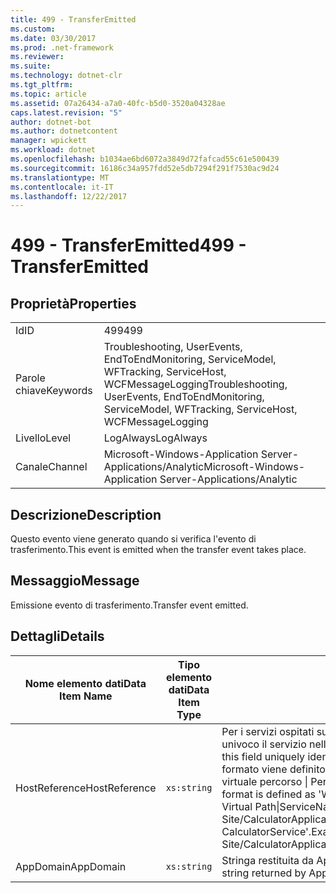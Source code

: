 ```yaml
---
title: 499 - TransferEmitted
ms.custom: 
ms.date: 03/30/2017
ms.prod: .net-framework
ms.reviewer: 
ms.suite: 
ms.technology: dotnet-clr
ms.tgt_pltfrm: 
ms.topic: article
ms.assetid: 07a26434-a7a0-40fc-b5d0-3520a04328ae
caps.latest.revision: "5"
author: dotnet-bot
ms.author: dotnetcontent
manager: wpickett
ms.workload: dotnet
ms.openlocfilehash: b1034ae6bd6072a3849d72fafcad55c61e500439
ms.sourcegitcommit: 16186c34a957fdd52e5db7294f291f7530ac9d24
ms.translationtype: MT
ms.contentlocale: it-IT
ms.lasthandoff: 12/22/2017
---
```

# <a name="499---transferemitted"></a><span data-ttu-id="d2d88-102">499 - TransferEmitted</span><span class="sxs-lookup"><span data-stu-id="d2d88-102">499 - TransferEmitted</span></span>
## <a name="properties"></a><span data-ttu-id="d2d88-103">Proprietà</span><span class="sxs-lookup"><span data-stu-id="d2d88-103">Properties</span></span>  
  
|||  
|-|-|  
|<span data-ttu-id="d2d88-104">Id</span><span class="sxs-lookup"><span data-stu-id="d2d88-104">ID</span></span>|<span data-ttu-id="d2d88-105">499</span><span class="sxs-lookup"><span data-stu-id="d2d88-105">499</span></span>|  
|<span data-ttu-id="d2d88-106">Parole chiave</span><span class="sxs-lookup"><span data-stu-id="d2d88-106">Keywords</span></span>|<span data-ttu-id="d2d88-107">Troubleshooting, UserEvents, EndToEndMonitoring, ServiceModel, WFTracking, ServiceHost, WCFMessageLogging</span><span class="sxs-lookup"><span data-stu-id="d2d88-107">Troubleshooting, UserEvents, EndToEndMonitoring, ServiceModel, WFTracking, ServiceHost, WCFMessageLogging</span></span>|  
|<span data-ttu-id="d2d88-108">Livello</span><span class="sxs-lookup"><span data-stu-id="d2d88-108">Level</span></span>|<span data-ttu-id="d2d88-109">LogAlways</span><span class="sxs-lookup"><span data-stu-id="d2d88-109">LogAlways</span></span>|  
|<span data-ttu-id="d2d88-110">Canale</span><span class="sxs-lookup"><span data-stu-id="d2d88-110">Channel</span></span>|<span data-ttu-id="d2d88-111">Microsoft-Windows-Application Server-Applications/Analytic</span><span class="sxs-lookup"><span data-stu-id="d2d88-111">Microsoft-Windows-Application Server-Applications/Analytic</span></span>|  
  
## <a name="description"></a><span data-ttu-id="d2d88-112">Descrizione</span><span class="sxs-lookup"><span data-stu-id="d2d88-112">Description</span></span>  
 <span data-ttu-id="d2d88-113">Questo evento viene generato quando si verifica l'evento di trasferimento.</span><span class="sxs-lookup"><span data-stu-id="d2d88-113">This event is emitted when the transfer event takes place.</span></span>  
  
## <a name="message"></a><span data-ttu-id="d2d88-114">Messaggio</span><span class="sxs-lookup"><span data-stu-id="d2d88-114">Message</span></span>  
 <span data-ttu-id="d2d88-115">Emissione evento di trasferimento.</span><span class="sxs-lookup"><span data-stu-id="d2d88-115">Transfer event emitted.</span></span>  
  
## <a name="details"></a><span data-ttu-id="d2d88-116">Dettagli</span><span class="sxs-lookup"><span data-stu-id="d2d88-116">Details</span></span>  
  
|<span data-ttu-id="d2d88-117">Nome elemento dati</span><span class="sxs-lookup"><span data-stu-id="d2d88-117">Data Item Name</span></span>|<span data-ttu-id="d2d88-118">Tipo elemento dati</span><span class="sxs-lookup"><span data-stu-id="d2d88-118">Data Item Type</span></span>|<span data-ttu-id="d2d88-119">Descrizione</span><span class="sxs-lookup"><span data-stu-id="d2d88-119">Description</span></span>|  
|--------------------|--------------------|-----------------|  
|<span data-ttu-id="d2d88-120">HostReference</span><span class="sxs-lookup"><span data-stu-id="d2d88-120">HostReference</span></span>|`xs:string`|<span data-ttu-id="d2d88-121">Per i servizi ospitati su Web, questo campo identifica in modo univoco il servizio nella gerarchia Web.</span><span class="sxs-lookup"><span data-stu-id="d2d88-121">For Web-hosted services, this field uniquely identifies the service in the Web hierarchy.</span></span> <span data-ttu-id="d2d88-122">Il formato viene definito come ' nome sito Web dell'applicazione virtuale percorso &#124; Percorso virtuale servizio &#124; ServiceName'.</span><span class="sxs-lookup"><span data-stu-id="d2d88-122">Its format is defined as 'Web Site Name Application Virtual Path&#124;Service Virtual Path&#124;ServiceName'.</span></span> <span data-ttu-id="d2d88-123">Esempio: ' Default Web Site/CalculatorApplication &#124;/CalculatorService.svc &#124; CalculatorService'.</span><span class="sxs-lookup"><span data-stu-id="d2d88-123">Example: 'Default Web Site/CalculatorApplication&#124;/CalculatorService.svc&#124;CalculatorService'.</span></span>|  
|<span data-ttu-id="d2d88-124">AppDomain</span><span class="sxs-lookup"><span data-stu-id="d2d88-124">AppDomain</span></span>|`xs:string`|<span data-ttu-id="d2d88-125">Stringa restituita da AppDomain.CurrentDomain.FriendlyName.</span><span class="sxs-lookup"><span data-stu-id="d2d88-125">The string returned by AppDomain.CurrentDomain.FriendlyName.</span></span>|
